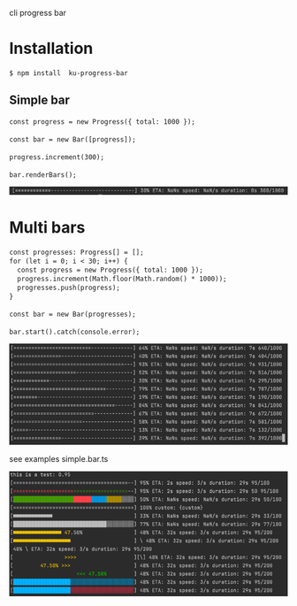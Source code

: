 cli progress bar

# Installation

```sqlite-psql
$ npm install  ku-progress-bar
```

## Simple bar
```
const progress = new Progress({ total: 1000 });

const bar = new Bar([progress]);

progress.increment(300);

bar.renderBars();
```

![img.png](img.png)

# Multi bars

```sqlite-psql
const progresses: Progress[] = [];
for (let i = 0; i < 30; i++) {
  const progress = new Progress({ total: 1000 });
  progress.increment(Math.floor(Math.random() * 1000));
  progresses.push(progress);
}

const bar = new Bar(progresses);

bar.start().catch(console.error);
```
![img_1.png](img_1.png)

see examples simple.bar.ts

![img_2.png](img_2.png)
